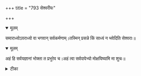 +++
title = "793 सेश्वरीयः"

+++


<details open><summary>मूलम्</summary>

समाराध्योऽपराध्यो वा भगवान् सर्वकर्मणाम्।तस्मिन् प्रसन्ने किं साध्यं न भवेदिति सेश्वराः॥
</details>



<details open><summary>मूलम्</summary>

अहं हि सर्वयज्ञानां भोक्ता त प्रभुरेव च।अहं त्वा सर्वपापेभ्यो मोक्षयिष्यामि मा शुचः॥
</details>



<details><summary>टीका</summary>

भ. गी.[18-66]
</details>

